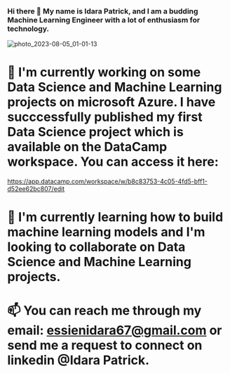 ### Hi there 👋 My name is Idara Patrick, and I am a budding Machine Learning Engineer with a lot of enthusiasm for technology.
![photo_2023-08-05_01-01-13](https://github.com/idarapatrick/idarapatrick/assets/63080981/ca8be2ff-f7b4-4645-bfed-56d34dc78039)

<!--
**idarapatrick/idarapatrick** is a ✨ _special_ ✨ repository because its `README.md` (this file) appears on your GitHub profile.

Here are some ideas to get you started:

- 🔭 I’m currently working on ... Some Data science and machine learning projects on microsoft azure.
- 🌱 I’m currently learning ... How to build machine learning models
- 👯 I’m looking to collaborate on ... Data Science and Machine Learning projects
- 🤔 I’m looking for help with ... Resources to help me learn about Generative AI
- 💬 Ask me about ...
- 📫 How to reach me: ... through my email: essienidara67@gmail.com
- 😄 Pronouns: ... She/Her
- ⚡ Fun fact: ... Practice and determination makes tech easier.
-->
# 🔭 I'm currently working on some Data Science and Machine Learning projects on microsoft Azure. I have succcessfully published my first Data Science project which is available on the DataCamp workspace. You can access it here:
https://app.datacamp.com/workspace/w/b8c83753-4c05-4fd5-bff1-d52ee62bc807/edit

# 🌱 I'm currently learning how to build machine learning models and I'm looking to collaborate on Data Science and Machine Learning projects.

# 📫 You can reach me through my email: essienidara67@gmail.com or send me a request to connect on linkedin @Idara Patrick.
